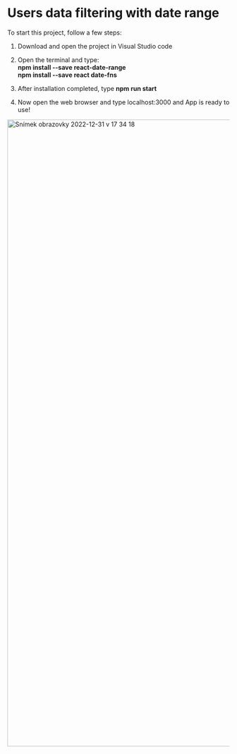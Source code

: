  # Users data filtering with date range

To start this project, follow a few steps:

1. Download and open the project in Visual Studio code

2. Open the terminal and type: <br />
    <strong>npm install --save react-date-range <br />
            npm install --save react date-fns </strong>

3. After installation completed, type <strong> npm run start </strong>

4. Now open the web browser and type localhost:3000 and App is ready to use!


<img width="1422" alt="Snímek obrazovky 2022-12-31 v 17 34 18" src="https://user-images.githubusercontent.com/85417606/210149915-041f0d30-a132-48b2-9240-461075f2f3d4.png">
